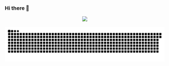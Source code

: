 ### Hi there 👋

<div align="center">
  <a href="https://github.com/rafaballerini">
  <img height="180em" src="https://github-readme-stats.vercel.app/api?username=wezlley&show_icons=true&theme=dracula&include_all_commits=true&count_private=true"/>
</div>

<div> 
 
  ![Snake animation](https://github.com/wezlley/wezlley/blob/output/github-contribution-grid-snake.svg)
 
</div>
